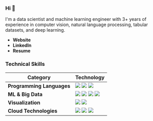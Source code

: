 ### Hi 👋

I'm a data scientist and machine learning engineer with 3+ years of experience in computer vision, natural language processing, tabular datasets, and deep learning.
- **Website**
- **LinkedIn**
- **Resume**

### Technical Skills

<p>

| **Category** | **Technology** |
| - | - |
**Programming Languages** | <img src='https://img.shields.io/static/v1?label=&message=Python&color=3776AB&logo=Python&logoColor=white'> <img src='https://img.shields.io/static/v1?label=&message=SQL&color=4479A1&logo=MySQL&logoColor=white'> <img src='https://img.shields.io/static/v1?label=&message=Java&color=f89820&logo=java&logoColor=white'>
**ML & Big Data** | <img src='https://img.shields.io/static/v1?label=&message=PyTorch&color=EE4C2C&logo=pytorch&logoColor=white'> <img src='https://img.shields.io/static/v1?label=&message=PySpark&color=E25A1C&logo=apachespark&logoColor=white'> <img src='https://img.shields.io/static/v1?label=&message=scikit-learn&color=3499CD&logo=scikitlearn&logoColor=white'> <img src='https://img.shields.io/static/v1?label=&message=Dask&color=EF1161&logo=Dask&logoColor=white'>
**Visualization** | <img src='https://img.shields.io/static/v1?label=&message=Plotly&color=3F4F75&logo=plotly&logoColor=a4a4bb'> <img src='https://img.shields.io/static/v1?label=&message=Tableau&color=E97627&logo=Tableau&logoColor=white'>
**Cloud Technologies** | <img src='https://img.shields.io/static/v1?label=&message=Azure&color=0078D4&logo=microsoft-azure&logoColor=white'> <img src='https://img.shields.io/static/v1?label=&message=GCP&color=4285F4&logo=google-cloud&logoColor=white'> <img src='https://img.shields.io/static/v1?label=&message=AWS&color=FF9900&logo=amazonaws&logoColor=white'>
    
</p>



<!--
**jmiano/jmiano** is a ✨ _special_ ✨ repository because its `README.md` (this file) appears on your GitHub profile.

Here are some ideas to get you started:

- 🔭 I’m currently working on ...
- 🌱 I’m currently learning ...
- 👯 I’m looking to collaborate on ...
- 🤔 I’m looking for help with ...
- 💬 Ask me about ...
- 📫 How to reach me: ...
- 😄 Pronouns: ...
- ⚡ Fun fact: ...
-->
